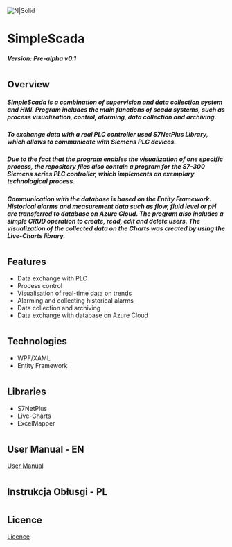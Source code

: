 ![N|Solid](https://i.ibb.co/9tpTRxB/Simple-Scada.png)
# SimpleScada
##### Version: Pre-alpha v0.1
#
#

## Overview
##### SimpleScada is a combination of supervision and data collection system and HMI. Program includes the main functions of scada systems, such as process visualization, control, alarming, data collection and archiving.
##### To exchange data with a real PLC controller used S7NetPlus Library, which allows to communicate with Siemens PLC devices.
##### Due to the fact that the program enables the visualization of one specific process, the repository files also contain a program for the S7-300 Siemens series PLC controller, which implements an exemplary technological process.
##### Communication with the database is based on the Entity Framework. Historical alarms and measurement data such as flow, fluid level or pH are transferred to database on Azure Cloud. The program also includes a simple CRUD operation to create, read, edit and delete users. The visualization of the collected data on the Charts was created by using the Live-Charts library.
#
## Features
- Data exchange with PLC
- Process control
- Visualisation of real-time data on trends
- Alarming and collecting historical alarms
- Data collection and archiving
- Data exchange with database on Azure Cloud
#
## Technologies
- WPF/XAML
- Entity Framework
# 
## Libraries
- S7NetPlus
- Live-Charts
- ExcelMapper
#
## User Manual - EN
[User Manual](https://github.com/PatrzNaMnie/SimpleScada/blob/master/UserManual.md)
#
## Instrukcja Obłusgi - PL
#
## Licence
[Licence](https://github.com/PatrzNaMnie/SimpleScada/blob/master/Licence.md)
